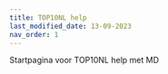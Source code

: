 ```yaml
---
title: TOP10NL help
last_modified_date: 13-09-2023
nav_order: 1
---
```


Startpagina voor TOP10NL help met MD